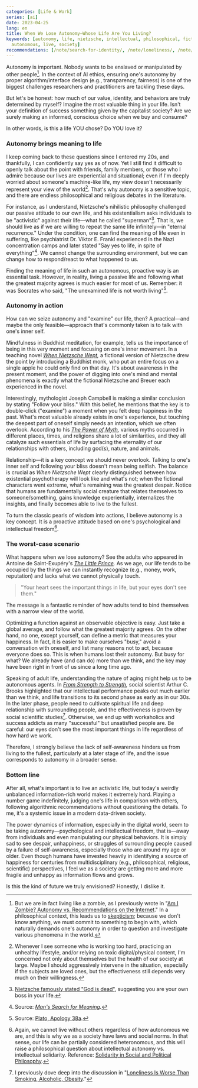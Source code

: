```yaml
---
categories: [Life & Work]
series: [ai]
date: 2023-04-25
lang: en
title: When We Lose Autonomy—Whose Life Are You Living?
keywords: [autonomy, life, nietzsche, intellectual, philosophical, fiction, happiness,
  autonomous, live, society]
recommendations: [/note/search-for-identity/, /note/loneliness/, /note/autonomy-vs-algorithmic-recommendation/]
---
```


Autonomy is important. Nobody wants to be enslaved or manipulated by other people[^1]. In the context of AI ethics, ensuring one's autonomy by proper algorithm/interface design (e.g., transparency, fairness) is one of the biggest challenges researchers and practitioners are tackling these days.

But let's be honest: how much of our value, identity, and behaviors are truly determined by myself? Imagine the most valuable thing in your life. Isn't your definition of success something given by the capitalist society? Are we surely making an informed, conscious choice when we buy and consume?

In other words, is this a life YOU chose? Do YOU love it?

### Autonomy brings meaning to life

I keep coming back to these questions since I entered my 20s, and thankfully, I can confidently say yes as of now. Yet I still find it difficult to openly talk about the point with friends, family members, or those who I admire because our lives are experiential and situational; even if I'm deeply worried about someone's machine-like life, my view doesn't necessarily represent your view of the world[^2]. That's why autonomy is a sensitive topic, and there are endless philosophical and religious debates in the literature.

For instance, as I understand, Nietzsche's nihilistic philosophy challenged our passive attitude to our own life, and his existentialism asks individuals to be "activistic" against their life—what he called "superman"[^3]. That is, we should live as if we are willing to repeat the same life infinitely—in "eternal recurrence." Under the condition, one can find the meaning of life even in suffering, like psychiatrist Dr. Viktor E. Frankl experienced in the Nazi concentration camps and later stated "Say yes to life, in spite of everything"[^4]. We cannot change the surrounding environment, but we can change how to respond/react to what happened to us.

Finding the meaning of life in such an autonomous, proactive way is an essential task. However, in reality, living a passive life and following what the greatest majority agrees is much easier for most of us. Remember: it was Socrates who said, "The unexamined life is not worth living"[^5].

### Autonomy in action

How can we seize autonomy and "examine" our life, then? A practical—and maybe the only feasible—approach that's commonly taken is to talk with one's inner self.

Mindfulness in Buddhist meditation, for example, tells us the importance of being in this very moment and focusing on one's inner movement. In a teaching novel *[When Nietzsche Wept](https://www.goodreads.com/review/show/5129444010),* a fictional version of Nietzsche drew the point by introducing a Buddhist monk, who put an entire focus on a single apple he could only find on that day. It's about awareness in the present moment, and the power of digging into one's mind and mental phenomena is exactly what the fictional Nietzsche and Breuer each experienced in the novel.

Interestingly, mythologist Joseph Campbell is making a similar conclusion by stating "Follow your bliss." With this belief, he mentions that the key is to double-click ("examine") a moment when you felt deep happiness in the past. What's most valuable already exists in one's experience, but touching the deepest part of oneself simply needs an intention, which we often overlook. According to his *[The Power of Myth](https://www.goodreads.com/review/show/5403104366),* various myths occurred in different places, times, and religions share a lot of similarities, and they all catalyze such essentials of life by surfacing the eternality of our relationships with others, including god(s), nature, and animals.

Relationship—it is a key concept we should never overlook. Talking to one's inner self and following your bliss doesn't mean being selfish. The balance is crucial as *When Nietzsche Wept* clearly distinguished between how existential psychotherapy will look like and what's not; when the fictional characters went extreme, what's remaining was the greatest despair. Notice that humans are fundamentally social creature that relates themselves to someone/something, gains knowledge experientially, internalizes the insights, and finally becomes able to live to the fullest.

To turn the classic pearls of wisdom into actions, I believe autonomy is a key concept. It is a proactive attitude based on one's psychological and intellectual freedom[^6].

### The worst-case scenario

What happens when we lose autonomy? See the adults who appeared in Antoine de Saint-Exupéry's *[The Little Prince](https://www.goodreads.com/review/show/5472761926).* As we age, our life tends to be occupied by the things we can instantly recognize (e.g., money, work, reputation) and lacks what we cannot physically touch.

> "Your heart sees the important things in life, but your eyes don't see them."

The message is a fantastic reminder of how adults tend to bind themselves with a narrow view of the world.

Optimizing a function against an observable objective is easy. Just take a global average, and follow what the greatest majority agrees. On the other hand, no one, except yourself, can define a metric that measures your happiness. In fact, it is easier to make ourselves "busy," avoid a conversation with oneself, and list many reasons not to act, because everyone does so. This is when humans lost their autonomy. But busy for what? We already have (and can do) more than we think, and the key may have been right in front of us since a long time ago.

Speaking of adult life, understanding the nature of aging might help us to be autonomous agents. In *[From Strength to Strength](https://www.goodreads.com/review/show/5404518876),* social scientist Arthur C. Brooks highlighted that our intellectual performance peaks out much earlier than we think, and life transitions to its second phase as early as in our 30s. In the later phase, people need to cultivate spiritual life and deep relationship with surrounding people, and the effectiveness is proven by social scientific studies[^7]. Otherwise, we end up with workaholics and success addicts as many "successful" but unsatisfied people are. Be careful: our eyes don't see the most important things in life regardless of how hard we work.

Therefore, I strongly believe the lack of self-awareness hinders us from living to the fullest, particularly at a later stage of life, and the issue corresponds to autonomy in a broader sense.

### Bottom line

After all, what's important is to live an activistic life, but today's weirdly unbalanced information-rich world makes it extremely hard. Playing a number game indefinitely, judging one's life in comparison with others, following algorithmic recommendations without questioning the details. To me, it's a systemic issue in a modern data-driven society.

The power dynamics of information, especially in the digital world, seem to be taking autonomy—psychological and intellectual freedom, that is—away from individuals and even manipulating our physical behaviors.  It is simply sad to see despair, unhappiness, or struggles of surrounding people caused by a failure of self-awareness, especially those who are around my age or older. Even though humans have invested heavily in identifying a source of happiness for centuries from multidisciplinary (e.g., philosophical, religious, scientific) perspectives, I feel we as a society are getting more and more fragile and unhappy as information flows and grows.

Is this the kind of future we truly envisioned? Honestly, I dislike it.

[^1]: But we are in fact living like a zombie, as I previously wrote in "[Am I Zombie? Autonomy vs. Recommendations on the Internet](/note/autonomy-vs-algorithmic-recommendation/)." In a philosophical context, this leads us to [skepticism](https://plato.stanford.edu/entries/skepticism/); because we don't know anything, we must commit to something to begin with, which naturally demands one's autonomy in order to question and investigate various phenomena in the world.
[^2]: Whenever I see someone who is working too hard, practicing an unhealthy lifestyle, and/or relying on toxic digital/physical content, I'm concerned not only about themselves but the health of our society at large. Maybe I should aggressively intervene in the situation, especially if the subjects are loved ones, but the effectiveness still depends very much on their willingness.
[^3]: [Nietzsche famously stated "God is dead"](https://plato.stanford.edu/entries/nietzsche/), suggesting you are your own boss in your life.
[^4]: Source: *[Man's Search for Meaning](https://www.goodreads.com/review/show/5129446106).*
[^5]: Source: [Plato, Apology 38a](https://plato.stanford.edu/entries/socrates/).
[^6]: Again, we cannot live without others regardless of how autonomous we are, and this is why we as a society have laws and social norms. In that sense, our life can be partially considered heteronomous, and this will raise a philosophical question about intellectual autonomy vs. intellectual solidarity. Reference: [Solidarity in Social and Political Philosophy](https://plato.stanford.edu/entries/solidarity/).
[^7]: I previously dove deep into the discussion in "[Loneliness Is Worse Than Smoking, Alcoholic, Obesity](/note/loneliness/)."
